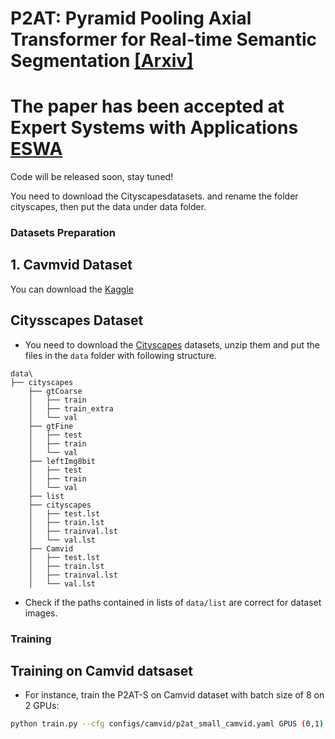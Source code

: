 # P2AT: Pyramid Pooling Axial Transformer for Real-time Semantic Segmentation  [[Arxiv]](https://arxiv.org/abs/2310.15025)
# The paper has been accepted at Expert Systems with Applications [ESWA](https://www.sciencedirect.com/science/article/abs/pii/S0957417424014775)
Code will be released soon, stay tuned!


You need to download the Cityscapesdatasets. and rename the folder cityscapes, then put the data under data folder.

### Datasets Preparation

## 1. Cavmvid Dataset
You can download the [Kaggle](https://www.kaggle.com/datasets/carlolepelaars/camvid)

## Citysscapes Dataset
* You need to download the [Cityscapes](https://www.cityscapes-dataset.com/) datasets, unzip them and put the files in the `data` folder with following structure.

```
data\ 
├── cityscapes
    ├── gtCoarse
    │   ├── train
    │   ├── train_extra
    │   └── val
    ├── gtFine
    │   ├── test
    │   ├── train
    │   └── val
    ├── leftImg8bit
    │   ├── test
    │   ├── train
    │   └── val
    ├── list
    ├── cityscapes
    │   ├── test.lst
    │   ├── train.lst
    │   ├── trainval.lst
    │   └── val.lst
    ├── Camvid
    │   ├── test.lst
    │   ├── train.lst
    │   ├── trainval.lst
    │   └── val.lst
```
* Check if the paths contained in lists of `data/list` are correct for dataset images.

### Training

##  Training on Camvid datsaset

* For instance, train the P2AT-S on Camvid dataset with batch size of 8 on 2 GPUs:
````bash
python train.py --cfg configs/camvid/p2at_small_camvid.yaml GPUS (0,1) TRAIN.BATCH_SIZE_PER_GPU 4
````
